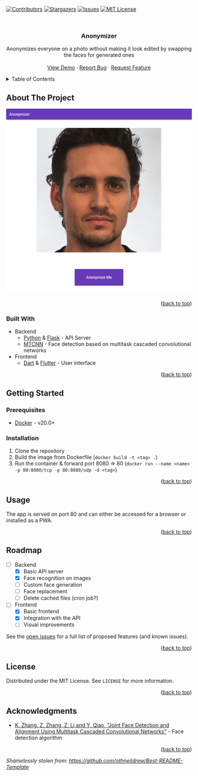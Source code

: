 <div id="top"></div>

[![Contributors][contributors-shield]][contributors-url]
[![Stargazers][stars-shield]][stars-url]
[![Issues][issues-shield]][issues-url]
[![MIT License][license-shield]][license-url]

<br />
<div align="center">
  <!-- Logo? -->
  <!-- <a href="https://github.com/v0hm/anonimaizer">
    <img src="Artwork/logo.png" alt="Logo" width="80" height="80">
  </a> -->

<h3 align="center">Anonymizer</h3>
  <p align="center">
    Anonymizes everyone on a photo without making it look edited by swapping the faces for generated ones
    <br />
    <br />
    <a href="https://example.com">View Demo</a>
    ·
    <a href="https://github.com/v0hm/anonimaizer/issues">Report Bug</a>
    ·
    <a href="https://github.com/v0hm/anonimaizer/issues">Request Feature</a>
  </p>
</div>


<details>
  <summary>Table of Contents</summary>
  <ol>
    <li>
      <a href="#about-the-project">About The Project</a>
      <ul>
        <li><a href="#built-with">Built With</a></li>
      </ul>
    </li>
    <li>
      <a href="#getting-started">Getting Started</a>
      <ul>
        <li><a href="#prerequisites">Prerequisites</a></li>
        <li><a href="#installation">Installation</a></li>
      </ul>
    </li>
    <li><a href="#usage">Usage</a></li>
    <li><a href="#roadmap">Roadmap</a></li>
    <li><a href="#license">License</a></li>
    <li><a href="#acknowledgments">Acknowledgments</a></li>
  </ol>
</details>


## About The Project
[![Product Name Screen Shot][product-screenshot]](https://github.com/v0hm/anonimaizer)

<p align="right">(<a href="#top">back to top</a>)</p>


### Built With
* Backend
  * [Python](https://www.python.org/) & [Flask](https://flask.palletsprojects.com/en/2.1.x/) - API Server
  * [MTCNN](https://pypi.org/project/mtcnn/) - Face detection based on multitask cascaded convolutional networks
* Frontend
  * [Dart](https://dart.dev/) & [Flutter](https://flutter.dev/) - User interface

<p align="right">(<a href="#top">back to top</a>)</p>


## Getting Started
### Prerequisites
* [Docker](https://www.docker.com/) - v20.0+ 

### Installation
1. Clone the repository
2. Build the image from Dockerfile (`docker build -t <tag> .`)
3. Run the container & forward port 8080 => 80 (`docker run --name <name> -p 80:8080/tcp -p 80:8080/udp -d <tag>`)

<p align="right">(<a href="#top">back to top</a>)</p>


## Usage
The app is served on port 80 and can either be accessed for a browser or installed as a PWA.

<p align="right">(<a href="#top">back to top</a>)</p>


## Roadmap
- [ ] Backend
  - [x] Basic API server
  - [x] Face recognition on images
  - [ ] Custom face generation
  - [ ] Face replacement
  - [ ] Delete cached files (cron job?)
- [ ] Frontend
  - [x] Basic frontend
  - [x] Integration with the API
  - [ ] Visual improvements

See the [open issues](https://github.com/v0hm/anonimaizer/issues) for a full list of proposed features (and known issues).

<p align="right">(<a href="#top">back to top</a>)</p>


## License
Distributed under the MIT License. See `LICENSE` for more information.

<p align="right">(<a href="#top">back to top</a>)</p>


## Acknowledgments
* [K. Zhang, Z. Zhang, Z. Li and Y. Qiao, "Joint Face Detection and Alignment Using Multitask Cascaded Convolutional Networks"](https://ieeexplore.ieee.org/abstract/document/7553523) - Face detection algorithm

<p align="right">(<a href="#top">back to top</a>)</p>


[contributors-shield]: https://img.shields.io/github/contributors/v0hm/anonimaizer.svg?style=for-the-badge
[contributors-url]: https://github.com/v0hm/anonimaizer/graphs/contributors
[stars-shield]: https://img.shields.io/github/stars/v0hm/anonimaizer.svg?style=for-the-badge
[stars-url]: https://github.com/v0hm/anonimaizer/stargazers
[issues-shield]: https://img.shields.io/github/issues/v0hm/anonimaizer.svg?style=for-the-badge
[issues-url]: hhttps://github.com/v0hm/anonimaizer/issues
[license-shield]: https://img.shields.io/github/license/v0hm/anonimaizer.svg?style=for-the-badge
[license-url]: https://github.com/v0hm/anonimaizer/blob/master/LICENSE
[product-screenshot]: Artwork/Frontend-Screenshot.png

*Shamelessly stolen from: https://github.com/othneildrew/Best-README-Template*
